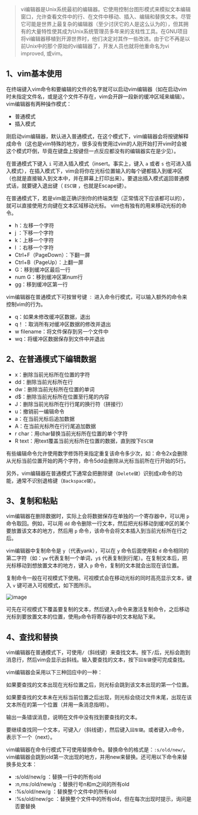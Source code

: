 > vi编辑器是Unix系统最初的编辑器。它使用控制台图形模式来模拟文本编辑窗口，允许查看文件中的行、在文件中移动、插入、编辑和替换文本。尽管它可能是世界上最复杂的编辑器（至少讨厌它的人是这么认为的），但其拥有的大量特性使其成为Unix系统管理员多年来的支柱性工具。在GNU项目将vi编辑器移植到开源世界时，他们决定对其作一些改进。由于它不再是以前Unix中的那个原始的vi编辑器了，开发人员也就将他重命名为vi improved, 或vim。

## 1、vim基本使用
在终端键入vim命令和要编辑的文件的名字就可以启动vim编辑器（如在启动vim时未指定文件名，或是这个文件不存在，vim会开辟一段新的缓冲区域来编辑）。
vim编辑器有两种操作模式：
* 普通模式
* 插入模式

刚启动vim编辑器，默认进入普通模式，在这个模式下，vim编辑器会将按键解释成命令（这也是vim特殊的地方，很多没有使用过vim的人刚开始打开vim时会被这个模式吓倒，毕竟在键盘上按键但一点反应都没有的编辑器实在是少见）。

在普通模式下键入 ` i ` 可进入插入模式（insert。事实上，键入 ` a `  或者 ` s ` 也可进入插入模式），在插入模式下，vim会将你在光标位置输入的每个键都插入到缓冲区（也就是直接输入到文本中，并在屏幕上打印出来）。要退出插入模式返回普通模式话，就要键入退出键（ `ESC键` ，也就是Escape键）。

在普通模式下，若是vim能正确识别你的终端类型（正常情况下应该都可以的），就可以直接使用方向键在文本区域移动光标。
vim也有独有的用来移动光标的命令。
- h：左移一个字符
- j ：下移一个字符
- k：上移一个字符
- l ：右移一个字符
- Ctrl+F（PageDown）：下翻一屏
- Ctrl+B（PageUp）：上翻一屏
- G：移到缓冲区最后一行
- num G：移到缓冲区第num行
- gg：移到缓冲区第一行

vim编辑器在普通模式下可按冒号键 `：` 进入命令行模式，可以输入额外的命令来控制vim的行为。

- q：如果未修改缓冲区数据，退出
- q！：取消所有对缓冲区数据的修改并退出
- w filename：将文件保存到另一个文件中
- wq：将缓冲区数据保存到文件中并退出

## 2、在普通模式下编辑数据

- x：删除当前光标所在位置的字符
- dd：删除当前光标所在行
- dw：删除当前光标所在位置的单词
- d$：删除当前光标所在位置至行尾的内容
- J：删除当前光标所在行行尾的换行符（拼接行）
- u：撤销前一编辑命令
- a：在当前光标后追加数据
- A：在当前光标所在行行尾追加数据
- r char：用char替换当前光标所在位置的单个字符
- R text：用text覆盖当前光标所在位置的数据，直到按下`ESC键`

有些编辑命令允许使用数字修饰符来指定重复该命令多少次，如：命令2x会删除从光标当前位置开始的两个字符，命令5dd会删除从光标当前所在行开始的5行。

另外，vim编辑器在普通模式下通常会把删除键（`Delete键`）识别成x命令的功能，通常不识别退格键（`Backspace键`）。

## 3、复制和粘贴

vim编辑器在删除数据时，实际上会将数据保存在单独的一个寄存器中，可以用 `p` 命令取回。例如，可以用 `dd`  命令删除一行文本，然后把光标移动到缓冲区的某个要放置该文本的地方，然后用 `p` 命令，该命令会将文本插入到当前光标所在行之后。

vim编辑器中复制命令是 `y`（代表yank），可以在 `y` 命令后面使用和 `d` 命令相同的第二字符（如：`yw` 代表复制一个单词，`y$` 代表复制到行尾）。在复制文本后，把光标移动到想放置文本的地方，键入  `p` 命令，复制的文本就会出现在该位置。

复制命令一般在可视模式下使用。可视模式会在移动光标的同时高亮显示文本，键入 `v` 键可进入可视模式，如下图所示。

![image](https://zxaq.oss-cn-shenzhen.aliyuncs.com/loongfile/youdao/%E5%9B%BE%E7%89%871.png)

可先在可视模式下覆盖要复制的文本，然后键入`y`命令来激活复制命令，之后移动光标到要放置文本的位置，使用`p`命令将寄存器中的文本粘贴下来。

## 4、查找和替换

vim编辑器在普通模式下，可使用`/`（斜线键）来查找文本。按下`/`后，光标会跑到消息行，然后vim会显示出斜线。输入要查找的文本，按下`回车键`便可完成查找。

vim编辑器会采用以下三种回应中的一种：

如果要查找的文本出现在光标位置之后，则光标会跳到该文本出现的第一个位置。

如果要查找的文本未在光标当前位置之后出现，则光标会绕过文件末尾，出现在该文本所在的第一个位置（并用一条消息指明）。

输出一条错误消息，说明在文件中没有找到要查找的文本。

要继续查找同一个文本，可键入`/`（斜线键），然后键入`回车键`。或者键入`n`命令，表示下一个（next）。

vim编辑器在命令行模式下可使用替换命令。替换命令的格式是：`:s/old/new/`。vim编辑器会跳到old第一次出现的地方，并用new来替换。还可用以下命令来替换多处文本：
- :s/old/new/g ：替换一行中的所有old
- :n,ms:/old/new/g ：替换行号n和m之间的所有old
- :%s/old/new/g ：替换整个文件中的所有old
- :%s/old/new/gc ：替换整个文件中的所有old，但在每次出现时提示，询问是否要替换